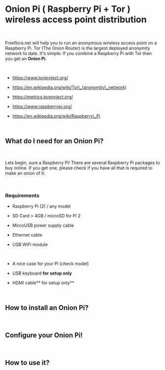 Onion Pi ( Raspberry Pi + Tor ) wireless access point distribution
==================================================================

 

Freeflora.net will help you to run an anonymous wireless access point on a
Raspberry Pi. Tor (The Onion Router) is the largest deployed anonymity network
to date. It's simple: If you combine a Raspberry Pi with Tor then you get an
**Onion Pi**.

 

-   https://www.torproject.org/

-   https://en.wikipedia.org/wiki/Tor\_(anonymity\_network)

-   https://metrics.torproject.org/

-   https://www.raspberrypi.org/

-   https://en.wikipedia.org/wiki/Raspberry\_Pi

 

What do I need for an Onion Pi?
-------------------------------

 

Lets begin, sure a Raspberry Pi! There are several Raspberry Pi packages to buy
online. If you get one, please check if you have all that is required to make an
onion of it:

 

### Requirements

-   Raspberry Pi (2) / any model

-   SD Card \> 4GB / microSD for Pi 2

-   MircoUSB power supply cable

-   Ethernet cable

-   USB WiFi module

 

-   A nice case for your Pi (check model)

-   USB keyboard **for setup only**

-   HDMI cable** for setup only**

 

How to install an Onion Pi?
---------------------------

 

Configure your Onion Pi!
------------------------

 

How to use it?
--------------
